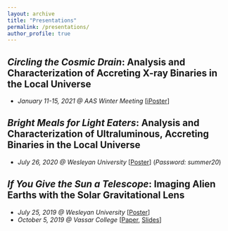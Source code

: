 ```yaml
---
layout: archive
title: "Presentations"
permalink: /presentations/
author_profile: true
---
```


## *Circling the Cosmic Drain*: Analysis and Characterization of Accreting X-ray Binaries in the Local Universe
* *January 11-15, 2021 @ AAS Winter Meeting* [[iPoster](http://aas237-aas.ipostersessions.com/Default.aspx?s=00-7B-01-BD-28-AA-F6-1C-01-91-30-D7-F0-CD-23-19)]

## *Bright Meals for Light Eaters*: Analysis and Characterization of Ultraluminous, Accreting Binaries in the Local Universe
* *July 26, 2020 @ Wesleyan University* [[Poster](http://summer20.research.wesleyan.edu/2020/07/01/51/)] (*Password: summer20*)

## *If You Give the Sun a Telescope*: Imaging Alien Earths with the Solar Gravitational Lens
* *July 25, 2019 @ Wesleyan University* [[Poster](https://mvtea.github.io/files/summer19-poster.pdf)]
* *October 5, 2019 @ Vassar College* [[Paper](https://mvtea.github.io/files/tea_knac2019.pdf), [Slides](https://mvtea.github.io/files/Tea_KNAC2019_Talk.pdf)]

